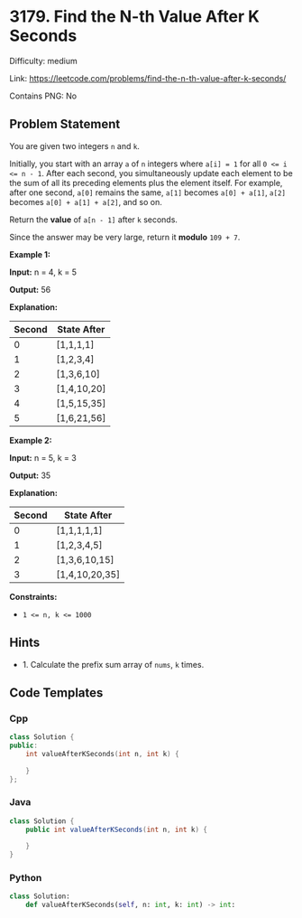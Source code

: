 # 3179. Find the N-th Value After K Seconds

Difficulty: medium

Link: https://leetcode.com/problems/find-the-n-th-value-after-k-seconds/

Contains PNG: No

## Problem Statement

You are given two integers `n` and `k`.

Initially, you start with an array `a` of `n` integers where `a[i] = 1` for all `0 <= i <= n - 1`. After each second, you simultaneously update each element to be the sum of all its preceding elements plus the element itself. For example, after one second, `a[0]` remains the same, `a[1]` becomes `a[0] + a[1]`, `a[2]` becomes `a[0] + a[1] + a[2]`, and so on.

Return the **value** of `a[n - 1]` after `k` seconds.

Since the answer may be very large, return it **modulo** `109 + 7`.

**Example 1:**

**Input:** n \= 4, k \= 5

**Output:** 56

**Explanation:**

| Second | State After |
| --- | --- |
| 0 | \[1,1,1,1] |
| 1 | \[1,2,3,4] |
| 2 | \[1,3,6,10] |
| 3 | \[1,4,10,20] |
| 4 | \[1,5,15,35] |
| 5 | \[1,6,21,56] |

**Example 2:**

**Input:** n \= 5, k \= 3

**Output:** 35

**Explanation:**

| Second | State After |
| --- | --- |
| 0 | \[1,1,1,1,1] |
| 1 | \[1,2,3,4,5] |
| 2 | \[1,3,6,10,15] |
| 3 | \[1,4,10,20,35] |

**Constraints:**

* `1 <= n, k <= 1000`

## Hints

- 1\. Calculate the prefix sum array of `nums`, `k` times.

## Code Templates

### Cpp
```cpp
class Solution {
public:
    int valueAfterKSeconds(int n, int k) {
        
    }
};
```

### Java
```java
class Solution {
    public int valueAfterKSeconds(int n, int k) {
        
    }
}
```

### Python
```python
class Solution:
    def valueAfterKSeconds(self, n: int, k: int) -> int:
        
```

